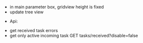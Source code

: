 - in main parameter box, gridview height is fixed
- update tree view

* Api:

- get received task errors
- get only active incoming task GET tasks/received?disable=false

